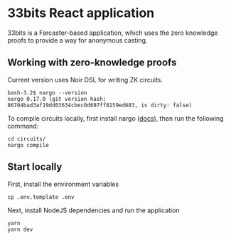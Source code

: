 # 33bits React application

33bits is a Farcaster-based application, which uses the zero knowledge proofs to provide a way for anonymous casting.

## Working with zero-knowledge proofs

Current version uses Noir DSL for writing ZK circuits.

```
bash-3.2$ nargo --version
nargo 0.17.0 (git version hash: 86704bad3af19dd03634cbec0d697ff8159ed683, is dirty: false)
```

To compile circuits locally, first install nargo ([docs](https://noir-lang.org/)), then run the following command:

```
cd circuits/
nargo compile
```

## Start locally

First, install the environment variables

```
cp .env.template .env
```

Next, install NodeJS dependencies and run the application

```
yarn
yarn dev
```